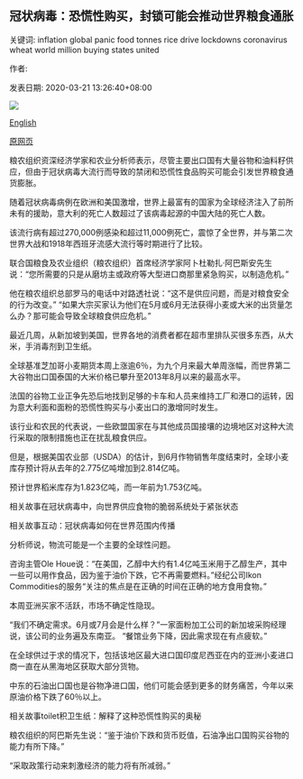 ## 冠状病毒：恐慌性购买，封锁可能会推动世界粮食通胀

关键词: inflation global panic food tonnes rice drive lockdowns coronavirus wheat world million buying states united

作者: 

发表日期: 2020-03-21 13:26:40+08:00

![](https://www.straitstimes.com/sites/default/files/styles/x_large/public/articles/2020/03/21/fhpanic21.jpg?itok=kYVu0Ffv)

[English](Coronavirus%3A%20Panic%20buying%2C%20lockdowns%20may%20drive%20world%20food%20inflation.md)

[原网页](https://www.straitstimes.com/asia/se-asia/coronavirus-panic-buying-lockdowns-may-drive-world-food-inflation)

粮农组织资深经济学家和农业分析师表示，尽管主要出口国有大量谷物和油料籽供应，但由于冠状病毒大流行而导致的禁闭和恐慌性食品购买可能会引发世界粮食通货膨胀。

随着冠状病毒病例在欧洲和美国激增，世界上最富有的国家为全球经济注入了前所未有的援助，意大利的死亡人数超过了该病毒起源的中国大陆的死亡人数。

该流行病有超过270,000例感染和超过11,000例死亡，震惊了全世界，并与第二次世界大战和1918年西班牙流感大流行等时期进行了比较。

联合国粮食及农业组织（粮农组织）首席经济学家阿卜杜勒扎·阿巴斯安先生说：“您所需要的只是从磨坊主或政府等大型进口商那里紧急购买，以制造危机。”

他在粮农组织总部罗马的电话中对路透社说：“这不是供应问题，而是对粮食安全的行为改变。” “如果大宗买家认为他们在5月或6月无法获得小麦或大米的出货量怎么办？那可能会导致全球粮食供应危机。”

最近几周，从新加坡到美国，世界各地的消费者都在超市里排队买很多东西，从大米，手消毒剂到卫生纸。

全球基准芝加哥小麦期货本周上涨逾6％，为九个月来最大单周涨幅，而世界第二大谷物出口国泰国的大米价格已攀升至2013年8月以来的最高水平。

法国的谷物工业正争先恐后地找到足够的卡车和人员来维持工厂和港口的运转，因为意大利面和面粉的恐慌性购买与小麦出口的激增同时发生。

该行业和农民的代表说，一些欧盟国家在与其他成员国接壤的边境地区对这种大流行采取的限制措施也正在扰乱粮食供应。

但是，根据美国农业部（USDA）的估计，到6月作物销售年度结束时，全球小麦库存预计将从去年的2.775亿吨增加到2.814亿吨。

预计世界稻米库存为1.823亿吨，而一年前为1.753亿吨。

相关故事在冠状病毒中，向世界供应食物的脆弱系统处于紧张状态

相关故事互动：冠状病毒如何在世界范围内传播

分析师说，物流可能是一个主要的全球性问题。

咨询主管Ole Houe说：“在美国，乙醇中大约有1.4亿吨玉米用于乙醇生产，其中一些可以用作食品，因为鉴于油价下跌，它不再需要燃料。”经纪公司Ikon Commodities的服务“关注的焦点是在正确的时间在正确的地方食用食物。”

本周亚洲买家不活跃，市场不确定性隐现。

“我们不确定需求。6月或7月会是什么样？”一家面粉加工公司的新加坡采购经理说，该公司的业务遍及东南亚。 “餐馆业务下降，因此需求现在有点疲软。”

在全球供过于求的情况下，包括该地区最大进口国印度尼西亚在内的亚洲小麦进口商一直在从黑海地区获取大部分货物。

中东的石油出口国也是谷物净进口国，他们可能会感到更多的财务痛苦，今年以来原油价格下跌了60％以上。

相关故事toilet积卫生纸：解释了这种恐慌性购买的奥秘

粮农组织的阿巴斯先生说：“鉴于油价下跌和货币贬值，石油净出口国购买谷物的能力有所下降。”

“采取政策行动来刺激经济的能力将有所减弱。”